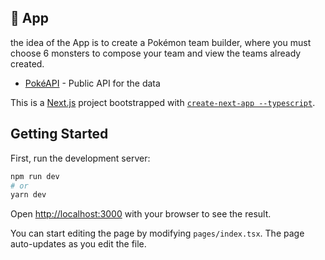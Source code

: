 ## 📱 App
the idea of the App is to create a Pokémon team builder, where you must choose 6 monsters to compose your team and view the teams already created.

- [PokéAPI](https://pokeapi.co/docs/v2#pokemon) - Public API for the data

This is a [Next.js](https://nextjs.org/) project bootstrapped with [`create-next-app --typescript`](https://github.com/vercel/next.js/tree/canary/packages/create-next-app).

## Getting Started

First, run the development server:

```bash
npm run dev
# or
yarn dev
```

Open [http://localhost:3000](http://localhost:3000) with your browser to see the result.

You can start editing the page by modifying `pages/index.tsx`. The page auto-updates as you edit the file.


